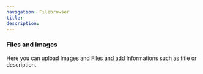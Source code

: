 ```yaml
---
navigation: Filebrowser
title: 
description:
---
```


### Files and Images ###

Here you can upload Images and Files and add Informations such as title or description.
